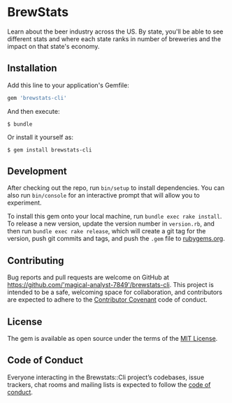 # BrewStats

Learn about the beer industry across the US. By state, you'll be able to see different stats and where each state ranks in number of breweries and the impact on that state's economy.

## Installation

Add this line to your application's Gemfile:

```ruby
gem 'brewstats-cli'
```

And then execute:

    $ bundle

Or install it yourself as:

    $ gem install brewstats-cli


## Development

After checking out the repo, run `bin/setup` to install dependencies. You can also run `bin/console` for an interactive prompt that will allow you to experiment.

To install this gem onto your local machine, run `bundle exec rake install`. To release a new version, update the version number in `version.rb`, and then run `bundle exec rake release`, which will create a git tag for the version, push git commits and tags, and push the `.gem` file to [rubygems.org](https://rubygems.org).

## Contributing

Bug reports and pull requests are welcome on GitHub at https://github.com/'magical-analyst-7849'/brewstats-cli. This project is intended to be a safe, welcoming space for collaboration, and contributors are expected to adhere to the [Contributor Covenant](http://contributor-covenant.org) code of conduct.

## License

The gem is available as open source under the terms of the [MIT License](https://opensource.org/licenses/MIT).

## Code of Conduct

Everyone interacting in the Brewstats::Cli project’s codebases, issue trackers, chat rooms and mailing lists is expected to follow the [code of conduct](https://github.com/'magical-analyst-7849'/brewstats-cli/blob/master/CODE_OF_CONDUCT.md).
